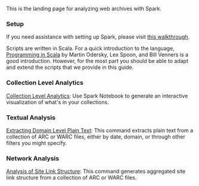 This is the landing page for analyzing web archives with Spark.

### Setup

If you need assistance with setting up Spark, please visit [this walkthrough](http://lintool.github.io/warcbase-docs/Installing-and-Running-Spark-under-OS-X/).

Scripts are written in Scala. For a quick introduction to the language, [Programming in Scala](http://www.artima.com/pins1ed/index.html) by Martin Odersky, Lex Spoon, and Bill Venners is a good introduction. However, for the most part you should be able to adapt and extend the scripts that we provide in this guide.

### Collection Level Analytics

[Collection Level Analytics](http://lintool.github.io/warcbase-docs/Spark-Collection-Analytics/): Use Spark Notebook to generate an interactive visualization of what's in your collections.

### Textual Analysis

[Extracting Domain Level Plain Text](http://lintool.github.io/warcbase-docs/Spark-Extracting-Domain-Level-Plain-Text/): This command extracts plain text from a collection of ARC or WARC files, either by date, domain, or through other filters you might specify.

### Network Analysis

[Analysis of Site Link Structure](http://lintool.github.io/warcbase-docs/Spark-Analysis-of-Site-Link-Structure/): This command generates aggregated site link structure from a collection of ARC or WARC files. 